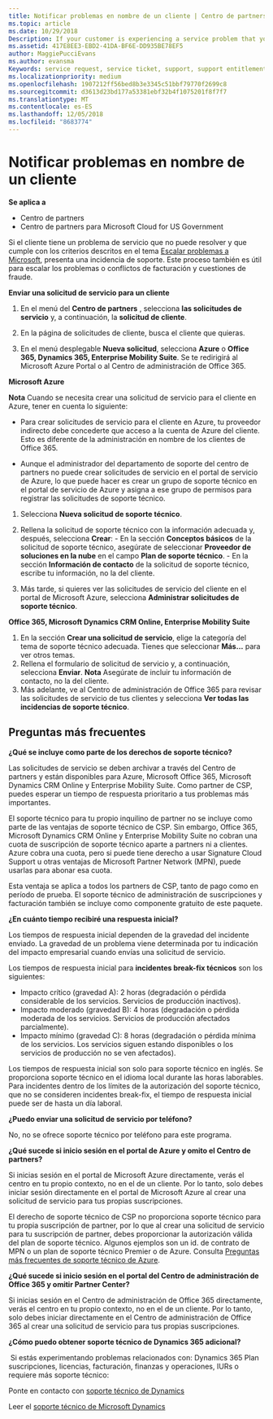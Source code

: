 ```yaml
---
title: Notificar problemas en nombre de un cliente | Centro de partners
ms.topic: article
ms.date: 10/29/2018
Description: If your customer is experiencing a service problem that you can''t resolve, and that meets the criteria described in Escalate problems to Microsoft, file a support ticket for them.
ms.assetid: 417E8EE3-EBD2-41DA-BF6E-DD935BE78EF5
author: MaggiePucciEvans
ms.author: evansma
Keywords: service request, service ticket, support, support entitlement, aobo, Azure aobo
ms.localizationpriority: medium
ms.openlocfilehash: 1907212ff56bed8b3e3345c51bbf79770f2699c8
ms.sourcegitcommit: d3613d23bd177a53381ebf32b4f1075201f8f7f7
ms.translationtype: MT
ms.contentlocale: es-ES
ms.lasthandoff: 12/05/2018
ms.locfileid: "8683774"
---
```

# <a name="report-problems-on-behalf-of-a-customer"></a>Notificar problemas en nombre de un cliente

**Se aplica a**

-  Centro de partners
-  Centro de partners para Microsoft Cloud for US Government


Si el cliente tiene un problema de servicio que no puede resolver y que cumple con los criterios descritos en el tema [Escalar problemas a Microsoft](escalate-problems-to-microsoft.md), presenta una incidencia de soporte. Este proceso también es útil para escalar los problemas o conflictos de facturación y cuestiones de fraude.

**Enviar una solicitud de servicio para un cliente**

1.  En el menú del **Centro de partners** , selecciona **las solicitudes de servicio** y, a continuación, la **solicitud de cliente**. 

2.  En la página de solicitudes de cliente, busca el cliente que quieras.

3.  En el menú desplegable **Nueva solicitud**, selecciona **Azure** o **Office 365, Dynamics 365, Enterprise Mobility Suite**. Se te redirigirá al Microsoft Azure Portal o al Centro de administración de Office 365.

**Microsoft Azure**

**Nota** Cuando se necesita crear una solicitud de servicio para el cliente en Azure, tener en cuenta lo siguiente:

- Para crear solicitudes de servicio para el cliente en Azure, tu proveedor indirecto debe concederte que acceso a la cuenta de Azure del cliente. Esto es diferente de la administración en nombre de los clientes de Office 365. 

- Aunque el administrador del departamento de soporte del centro de partners no puede crear solicitudes de servicio en el portal de servicio de Azure, lo que puede hacer es crear un grupo de soporte técnico en el portal de servicio de Azure y asigna a ese grupo de permisos para registrar las solicitudes de soporte técnico.

1.  Selecciona **Nueva solicitud de soporte técnico**.
2.  Rellena la solicitud de soporte técnico con la información adecuada y, después, selecciona **Crear**:
        -   En la sección **Conceptos básicos** de la solicitud de soporte técnico, asegúrate de seleccionar **Proveedor de soluciones en la nube** en el campo **Plan de soporte técnico**.
        -   En la sección **Información de contacto** de la solicitud de soporte técnico, escribe tu información, no la del cliente.

3.  Más tarde, si quieres ver las solicitudes de servicio del cliente en el portal de Microsoft Azure, selecciona **Administrar solicitudes de soporte técnico**.



**Office 365, Microsoft Dynamics CRM Online, Enterprise Mobility Suite**

1. En la sección **Crear una solicitud de servicio**, elige la categoría del tema de soporte técnico adecuada. Tienes que seleccionar **Más...** para ver otros temas.    
2. Rellena el formulario de solicitud de servicio y, a continuación, selecciona **Enviar**.
    **Nota**  Asegúrate de incluir tu información de contacto, no la del cliente.
3. Más adelante, ve al Centro de administración de Office 365 para revisar las solicitudes de servicio de tus clientes y selecciona **Ver todas las incidencias de soporte técnico**.

## <a name="faq"></a>Preguntas más frecuentes


**¿Qué se incluye como parte de los derechos de soporte técnico?**

Las solicitudes de servicio se deben archivar a través del Centro de partners y están disponibles para Azure, Microsoft Office 365, Microsoft Dynamics CRM Online y Enterprise Mobility Suite. Como partner de CSP, puedes esperar un tiempo de respuesta prioritario a tus problemas más importantes.

El soporte técnico para tu propio inquilino de partner no se incluye como parte de las ventajas de soporte técnico de CSP. Sin embargo, Office 365, Microsoft Dynamics CRM Online y Enterprise Mobility Suite no cobran una cuota de suscripción de soporte técnico aparte a partners ni a clientes. Azure cobra una cuota, pero si puede tiene derecho a usar Signature Cloud Support u otras ventajas de Microsoft Partner Network (MPN), puede usarlas para abonar esa cuota.

Esta ventaja se aplica a todos los partners de CSP, tanto de pago como en período de prueba. El soporte técnico de administración de suscripciones y facturación también se incluye como componente gratuito de este paquete.

**¿En cuánto tiempo recibiré una respuesta inicial?**

Los tiempos de respuesta inicial dependen de la gravedad del incidente enviado. La gravedad de un problema viene determinada por tu indicación del impacto empresarial cuando envías una solicitud de servicio.

Los tiempos de respuesta inicial para **incidentes break-fix técnicos** son los siguientes:

-   Impacto crítico (gravedad A): 2 horas (degradación o pérdida considerable de los servicios. Servicios de producción inactivos).
-   Impacto moderado (gravedad B): 4 horas (degradación o pérdida moderada de los servicios. Servicios de producción afectados parcialmente).
-   Impacto mínimo (gravedad C): 8 horas (degradación o pérdida mínima de los servicios. Los servicios siguen estando disponibles o los servicios de producción no se ven afectados).

Los tiempos de respuesta inicial son solo para soporte técnico en inglés. Se proporciona soporte técnico en el idioma local durante las horas laborables.
Para incidentes dentro de los límites de la autorización del soporte técnico, que no se consideren incidentes break-fix, el tiempo de respuesta inicial puede ser de hasta un día laboral.

**¿Puedo enviar una solicitud de servicio por teléfono?**

No, no se ofrece soporte técnico por teléfono para este programa.

**¿Qué sucede si inicio sesión en el portal de Azure y omito el Centro de partners?**

Si inicias sesión en el portal de Microsoft Azure directamente, verás el centro en tu propio contexto, no en el de un cliente. Por lo tanto, solo debes iniciar sesión directamente en el portal de Microsoft Azure al crear una solicitud de servicio para tus propias suscripciones.

El derecho de soporte técnico de CSP no proporciona soporte técnico para tu propia suscripción de partner, por lo que al crear una solicitud de servicio para tu suscripción de partner, debes proporcionar la autorización válida del plan de soporte técnico. Algunos ejemplos son un id. de contrato de MPN o un plan de soporte técnico Premier o de Azure. Consulta [Preguntas más frecuentes de soporte técnico de Azure](http://go.microsoft.com/fwlink/?LinkId=717532).

**¿Qué sucede si inicio sesión en el portal del Centro de administración de Office 365 y omitir Partner Center?**

Si inicias sesión en el Centro de administración de Office 365 directamente, verás el centro en tu propio contexto, no en el de un cliente. Por lo tanto, solo debes iniciar directamente en el Centro de administración de Office 365 al crear una solicitud de servicio para tus propias suscripciones.

**¿Cómo puedo obtener soporte técnico de Dynamics 365 adicional?**

 Si estás experimentando problemas relacionados con: Dynamics 365 Plan suscripciones, licencias, facturación, finanzas y operaciones, IURs o requiere más soporte técnico:
 
Ponte en contacto con [soporte técnico de Dynamics](https://docs.microsoft.com/dynamics365/customer-engagement/admin/contact-technical-support)

Leer el [soporte técnico de Microsoft Dynamics](https://support.microsoft.com/help/4052881/faq-microsoft-dynamics-365-for-unified-operations-iur)



